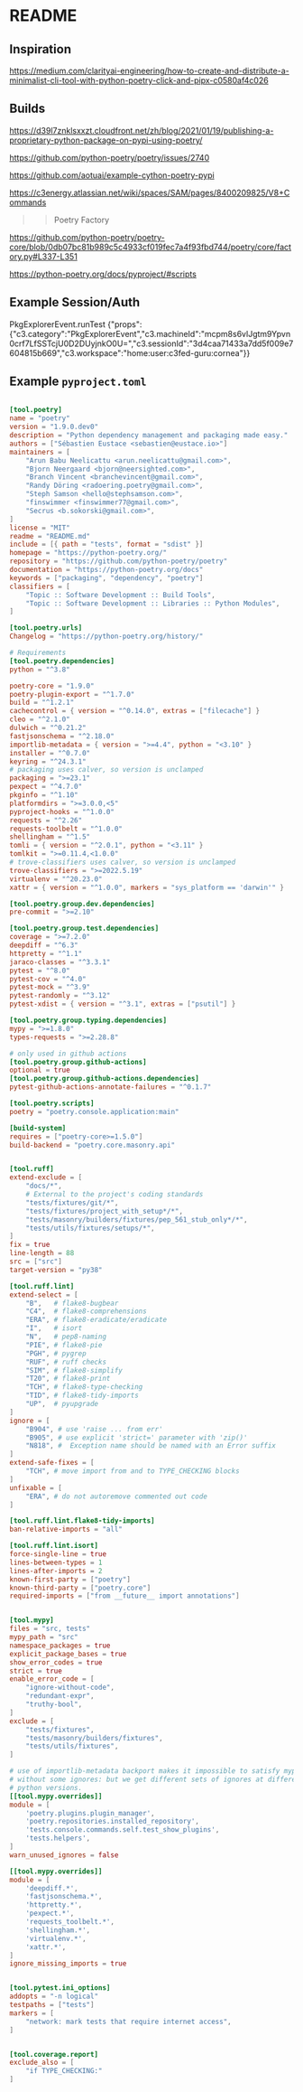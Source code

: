 # README

## Inspiration

https://medium.com/clarityai-engineering/how-to-create-and-distribute-a-minimalist-cli-tool-with-python-poetry-click-and-pipx-c0580af4c026

## Builds

https://d39l7znklsxxzt.cloudfront.net/zh/blog/2021/01/19/publishing-a-proprietary-python-package-on-pypi-using-poetry/

https://github.com/python-poetry/poetry/issues/2740

https://github.com/aotuai/example-cython-poetry-pypi

https://c3energy.atlassian.net/wiki/spaces/SAM/pages/8400209825/V8+Commands

>> Poetry Factory

https://github.com/python-poetry/poetry-core/blob/0db07bc81b989c5c4933cf019fec7a4f93fbd744/poetry/core/factory.py#L337-L351

https://python-poetry.org/docs/pyproject/#scripts

## Example Session/Auth

PkgExplorerEvent.runTest {"props":{"c3.category":"PkgExplorerEvent","c3.machineId":"mcpm8s6vlJgtm9Ypvn0crf7LfSSTcjU0D2DUyjnkO0U=","c3.sessionId":"3d4caa71433a7dd5f009e7604815b669","c3.workspace":"home:user:c3fed-guru:cornea"}}

## Example `pyproject.toml`

```toml

[tool.poetry]
name = "poetry"
version = "1.9.0.dev0"
description = "Python dependency management and packaging made easy."
authors = ["Sébastien Eustace <sebastien@eustace.io>"]
maintainers = [
    "Arun Babu Neelicattu <arun.neelicattu@gmail.com>",
    "Bjorn Neergaard <bjorn@neersighted.com>",
    "Branch Vincent <branchevincent@gmail.com>",
    "Randy Döring <radoering.poetry@gmail.com>",
    "Steph Samson <hello@stephsamson.com>",
    "finswimmer <finswimmer77@gmail.com>",
    "Secrus <b.sokorski@gmail.com>",
]
license = "MIT"
readme = "README.md"
include = [{ path = "tests", format = "sdist" }]
homepage = "https://python-poetry.org/"
repository = "https://github.com/python-poetry/poetry"
documentation = "https://python-poetry.org/docs"
keywords = ["packaging", "dependency", "poetry"]
classifiers = [
    "Topic :: Software Development :: Build Tools",
    "Topic :: Software Development :: Libraries :: Python Modules",
]

[tool.poetry.urls]
Changelog = "https://python-poetry.org/history/"

# Requirements
[tool.poetry.dependencies]
python = "^3.8"

poetry-core = "1.9.0"
poetry-plugin-export = "^1.7.0"
build = "^1.2.1"
cachecontrol = { version = "^0.14.0", extras = ["filecache"] }
cleo = "^2.1.0"
dulwich = "^0.21.2"
fastjsonschema = "^2.18.0"
importlib-metadata = { version = ">=4.4", python = "<3.10" }
installer = "^0.7.0"
keyring = "^24.3.1"
# packaging uses calver, so version is unclamped
packaging = ">=23.1"
pexpect = "^4.7.0"
pkginfo = "^1.10"
platformdirs = ">=3.0.0,<5"
pyproject-hooks = "^1.0.0"
requests = "^2.26"
requests-toolbelt = "^1.0.0"
shellingham = "^1.5"
tomli = { version = "^2.0.1", python = "<3.11" }
tomlkit = ">=0.11.4,<1.0.0"
# trove-classifiers uses calver, so version is unclamped
trove-classifiers = ">=2022.5.19"
virtualenv = "^20.23.0"
xattr = { version = "^1.0.0", markers = "sys_platform == 'darwin'" }

[tool.poetry.group.dev.dependencies]
pre-commit = ">=2.10"

[tool.poetry.group.test.dependencies]
coverage = ">=7.2.0"
deepdiff = "^6.3"
httpretty = "^1.1"
jaraco-classes = "^3.3.1"
pytest = "^8.0"
pytest-cov = "^4.0"
pytest-mock = "^3.9"
pytest-randomly = "^3.12"
pytest-xdist = { version = "^3.1", extras = ["psutil"] }

[tool.poetry.group.typing.dependencies]
mypy = ">=1.8.0"
types-requests = ">=2.28.8"

# only used in github actions
[tool.poetry.group.github-actions]
optional = true
[tool.poetry.group.github-actions.dependencies]
pytest-github-actions-annotate-failures = "^0.1.7"

[tool.poetry.scripts]
poetry = "poetry.console.application:main"

[build-system]
requires = ["poetry-core>=1.5.0"]
build-backend = "poetry.core.masonry.api"


[tool.ruff]
extend-exclude = [
    "docs/*",
    # External to the project's coding standards
    "tests/fixtures/git/*",
    "tests/fixtures/project_with_setup*/*",
    "tests/masonry/builders/fixtures/pep_561_stub_only*/*",
    "tests/utils/fixtures/setups/*",
]
fix = true
line-length = 88
src = ["src"]
target-version = "py38"

[tool.ruff.lint]
extend-select = [
    "B",   # flake8-bugbear
    "C4",  # flake8-comprehensions
    "ERA", # flake8-eradicate/eradicate
    "I",   # isort
    "N",   # pep8-naming
    "PIE", # flake8-pie
    "PGH", # pygrep
    "RUF", # ruff checks
    "SIM", # flake8-simplify
    "T20", # flake8-print
    "TCH", # flake8-type-checking
    "TID", # flake8-tidy-imports
    "UP",  # pyupgrade
]
ignore = [
    "B904", # use 'raise ... from err'
    "B905", # use explicit 'strict=' parameter with 'zip()'
    "N818", #  Exception name should be named with an Error suffix
]
extend-safe-fixes = [
    "TCH", # move import from and to TYPE_CHECKING blocks
]
unfixable = [
    "ERA", # do not autoremove commented out code
]

[tool.ruff.lint.flake8-tidy-imports]
ban-relative-imports = "all"

[tool.ruff.lint.isort]
force-single-line = true
lines-between-types = 1
lines-after-imports = 2
known-first-party = ["poetry"]
known-third-party = ["poetry.core"]
required-imports = ["from __future__ import annotations"]


[tool.mypy]
files = "src, tests"
mypy_path = "src"
namespace_packages = true
explicit_package_bases = true
show_error_codes = true
strict = true
enable_error_code = [
    "ignore-without-code",
    "redundant-expr",
    "truthy-bool",
]
exclude = [
    "tests/fixtures",
    "tests/masonry/builders/fixtures",
    "tests/utils/fixtures",
]

# use of importlib-metadata backport makes it impossible to satisfy mypy
# without some ignores: but we get different sets of ignores at different
# python versions.
[[tool.mypy.overrides]]
module = [
    'poetry.plugins.plugin_manager',
    'poetry.repositories.installed_repository',
    'tests.console.commands.self.test_show_plugins',
    'tests.helpers',
]
warn_unused_ignores = false

[[tool.mypy.overrides]]
module = [
    'deepdiff.*',
    'fastjsonschema.*',
    'httpretty.*',
    'pexpect.*',
    'requests_toolbelt.*',
    'shellingham.*',
    'virtualenv.*',
    'xattr.*',
]
ignore_missing_imports = true


[tool.pytest.ini_options]
addopts = "-n logical"
testpaths = ["tests"]
markers = [
    "network: mark tests that require internet access",
]


[tool.coverage.report]
exclude_also = [
    "if TYPE_CHECKING:"
]

```